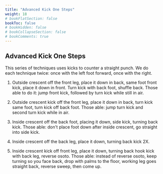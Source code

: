 ```yaml
---
title: "Advanced Kick One Steps"
weight: 18
# bookFlatSection: false
bookToc: false
# bookHidden: false
# bookCollapseSection: false
# bookComments: true
---
```

## Advanced Kick One Steps
This series of techniques uses kicks to counter a straight punch.
We do each technique twice: once with the left foot forward, once with the right.

1.  Outside crescent off the front leg, place it down in back, same foot
front kick, place it down in front. Turn kick with back foot,
shuffle back.  Those able to do it: jump front kick, followed by turn kick while still in air.

2.  Outside crescent kick off the front leg, place it down in back, turn kick 
same foot, turn kick off back foot. Those able: jump turn kick and second turn kick 
while in air.

3.  Inside crescent off the back foot, placing it down, side kick,
turning back kick. Those able: don't place foot down after inside crescent,
go straight into side kick.

4.  Inside crescent off the back leg, place it down, turning back kick 2X.

5.  Inside crescent kick off front leg, place it down, turning back hook kick with back leg,
reverse osoto.  Those able: instead of reverse osoto, keep turning so you face back, drop
with palms to the floor, working leg goes straight back, reverse sweep, then come up.
